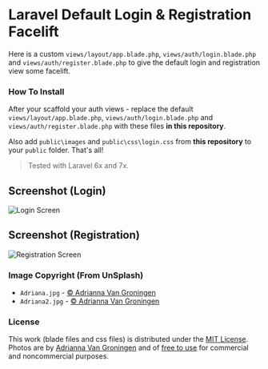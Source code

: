 # Laravel Default Login & Registration Facelift

Here is a custom `views/layout/app.blade.php`, `views/auth/login.blade.php` and `views/auth/register.blade.php` to give the default login and registration view some facelift.

### How To Install
After your scaffold your auth views - replace the default `views/layout/app.blade.php`, `views/auth/login.blade.php` and `views/auth/register.blade.php`  with these files **in this repository**.

Also add `public\images` and `public\css\login.css` from **this repository** to your `public` folder. That's all!


> Tested with Laravel 6x and 7x.


## Screenshot (Login)
![Login Screen](https://hasinhayder.github.io/laravel-login-registration-facelift/screenshots/login.jpg)

## Screenshot (Registration)
![Registration Screen](https://hasinhayder.github.io/laravel-login-registration-facelift/screenshots/registration.jpg)


### Image Copyright (From UnSplash)
* `Adriana.jpg` - [© Adrianna Van Groningen ](https://unsplash.com/photos/5a6rrTJ6XTM)
* `Adriana2.jpg` - [© Adrianna Van Groningen ](https://unsplash.com/photos/ohdvmatHHvo)


### License
This work (blade files and css files) is distributed under the [MIT License](https://opensource.org/licenses/MIT). Photos are by [Adrianna Van Groningen](https://unsplash.com/@arosephotos) and of [free to use](https://unsplash.com/license) for commercial and noncommercial purposes. 
